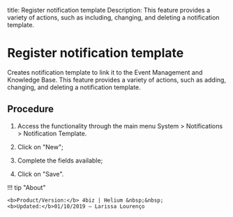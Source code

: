 title: Register notification template
Description: This feature provides a variety of actions, such as including, changing, and deleting a notification template.
#  Register notification template

Creates notification template to link it to the Event Management and Knowledge Base. This feature provides a variety of actions, such as adding, changing, and deleting a notification template.

Procedure
-------------

1.  Access the functionality through the main menu System > Notifications > Notification Template.

2.  Click on "New";

3.  Complete the fields available;
  
4.  Click on "Save".

!!! tip "About"

    <b>Product/Version:</b> 4biz | Helium &nbsp;&nbsp;
    <b>Updated:</b>01/10/2019 – Larissa Lourenço

